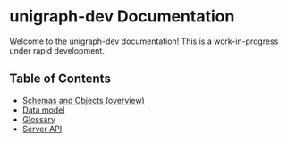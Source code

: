 # unigraph-dev Documentation

Welcome to the unigraph-dev documentation! This is a work-in-progress under rapid development.

## Table of Contents
- [Schemas and Objects (overview)](./docs/schemas_and_objects.md)
- [Data model](./docs/data_model.md)
- [Glossary](./docs/glossary.md)
- [Server API](./server.md)